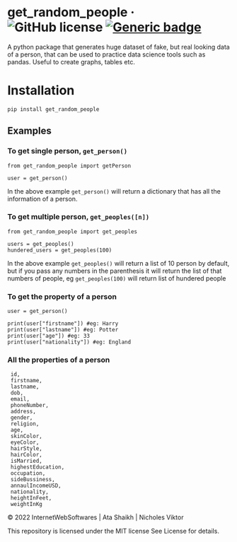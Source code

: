 # get_random_people &middot; ![GitHub license](https://img.shields.io/badge/license-MIT-blue.svg) [![Generic badge](https://img.shields.io/badge/version-1.0.1-<COLOR>.svg)](https://shields.io/)
A python package that generates huge dataset of fake, but real looking data of a person, that can be used to practice data science tools such as pandas. Useful to create graphs, tables etc.
# Installation

```
pip install get_random_people
```

## Examples

### To get single person, ```get_person()```

```
from get_random_people import getPerson

user = get_person()
```

In the above example ```get_person()``` will return a dictionary that has all the information of a person.

### To get multiple person, ```get_peoples([n])```

```
from get_random_people import get_peoples

users = get_peoples() 
hundered_users = get_peoples(100)
```

In the above example ```get_peoples()``` will return a list of 10 person by default, but if you pass any numbers in the parenthesis it will return the list of that numbers of people, eg ```get_peoples(100)``` will return list of hundered people

### To get the property of a person
```
user = get_person()

print(user["firstname"]) #eg: Harry
print(user["lastname"]) #eg: Potter
print(user["age"]) #eg: 33
print(user["nationality"]) #eg: England
```

### All the properties of a person
```
 id,
 firstname,
 lastname,
 dob,
 email,
 phoneNumber,
 address,
 gender,
 religion,
 age,
 skinColor,
 eyeColor,
 hairStyle,
 hairColor,
 isMarried,
 highestEducation,
 occupation,
 sideBussiness,
 annaulIncomeUSD,
 nationality,
 heightInFeet,
 weightInKg
```
&copy; 2022 InternetWebSoftwares | Ata Shaikh | Nicholes Viktor

This repository is licensed under the MIT license
See License for details.